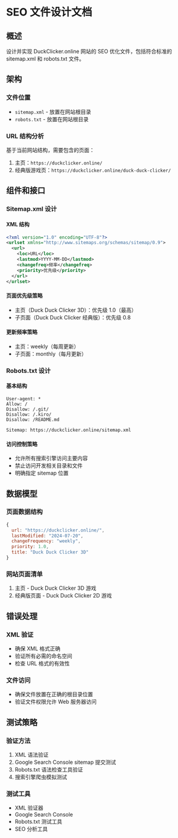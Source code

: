 # SEO 文件设计文档

## 概述

设计并实现 DuckClicker.online 网站的 SEO 优化文件，包括符合标准的 sitemap.xml 和 robots.txt 文件。

## 架构

### 文件位置
- `sitemap.xml` - 放置在网站根目录
- `robots.txt` - 放置在网站根目录

### URL 结构分析
基于当前网站结构，需要包含的页面：
1. 主页：`https://duckclicker.online/`
2. 经典版游戏页：`https://duckclicker.online/duck-duck-clicker/`

## 组件和接口

### Sitemap.xml 设计

#### XML 结构
```xml
<?xml version="1.0" encoding="UTF-8"?>
<urlset xmlns="http://www.sitemaps.org/schemas/sitemap/0.9">
  <url>
    <loc>URL</loc>
    <lastmod>YYYY-MM-DD</lastmod>
    <changefreq>频率</changefreq>
    <priority>优先级</priority>
  </url>
</urlset>
```

#### 页面优先级策略
- 主页（Duck Duck Clicker 3D）：优先级 1.0（最高）
- 子页面（Duck Duck Clicker 经典版）：优先级 0.8

#### 更新频率策略
- 主页：weekly（每周更新）
- 子页面：monthly（每月更新）

### Robots.txt 设计

#### 基本结构
```
User-agent: *
Allow: /
Disallow: /.git/
Disallow: /.kiro/
Disallow: /README.md

Sitemap: https://duckclicker.online/sitemap.xml
```

#### 访问控制策略
- 允许所有搜索引擎访问主要内容
- 禁止访问开发相关目录和文件
- 明确指定 sitemap 位置

## 数据模型

### 页面数据结构
```javascript
{
  url: "https://duckclicker.online/",
  lastModified: "2024-07-20",
  changeFrequency: "weekly",
  priority: 1.0,
  title: "Duck Duck Clicker 3D"
}
```

### 网站页面清单
1. 主页 - Duck Duck Clicker 3D 游戏
2. 经典版页面 - Duck Duck Clicker 2D 游戏

## 错误处理

### XML 验证
- 确保 XML 格式正确
- 验证所有必需的命名空间
- 检查 URL 格式的有效性

### 文件访问
- 确保文件放置在正确的根目录位置
- 验证文件权限允许 Web 服务器访问

## 测试策略

### 验证方法
1. XML 语法验证
2. Google Search Console sitemap 提交测试
3. Robots.txt 语法检查工具验证
4. 搜索引擎爬虫模拟测试

### 测试工具
- XML 验证器
- Google Search Console
- Robots.txt 测试工具
- SEO 分析工具